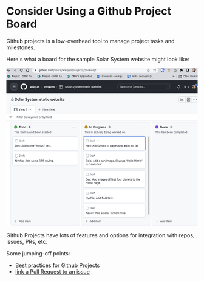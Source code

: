 # Consider Using a Github Project Board

Github projects is a low-overhead tool to manage project tasks and milestones.

Here's what a board for the sample Solar System website might look like:

![](../images/project-board-for-sample-website.png)

Github Projects have lots of features and options for integration with repos, issues, PRs, etc.

Some jumping-off points:
- [Best practices for Github Projects](https://docs.github.com/en/issues/planning-and-tracking-with-projects/learning-about-projects/best-practices-for-projects)
- [link a Pull Request to an issue](https://docs.github.com/en/issues/tracking-your-work-with-issues/linking-a-pull-request-to-an-issue)

